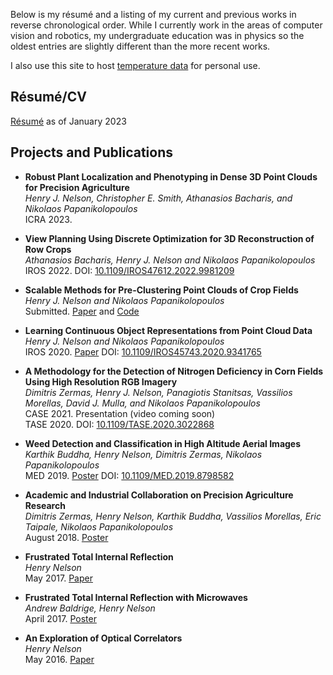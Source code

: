 Below is my résumé and a listing of my current and previous works in reverse chronological order. While I currently work in the areas of computer vision and robotics, my undergraduate education was in physics so the oldest entries are slightly different than the more recent works.

I also use this site to host [temperature data](https://henryjnelson.com/lakeTemp) for personal use.

## Résumé/CV

[Résumé](resume.pdf) as of January 2023

## Projects and Publications

- **Robust Plant Localization and Phenotyping in Dense 3D Point Clouds for Precision Agriculture**  
  _Henry J. Nelson, Christopher E. Smith, Athanasios Bacharis, and Nikolaos Papanikolopoulos_  
  ICRA 2023.

- **View Planning Using Discrete Optimization for 3D Reconstruction of Row Crops**  
  _Athanasios Bacharis, Henry J. Nelson and Nikolaos Papanikolopoulos_  
  IROS 2022. DOI: [10.1109/IROS47612.2022.9981209](https://doi-org.ezp3.lib.umn.edu/10.1109/IROS47612.2022.9981209)

- **Scalable Methods for Pre-Clustering Point Clouds of Crop Fields**  
  _Henry J. Nelson and Nikolaos Papanikolopoulos_  
  Submitted. [Paper](https://arxiv.org/pdf/2107.10950.pdf) and [Code](https://github.com/hennels/CropPreClustering)

- **Learning Continuous Object Representations from Point Cloud Data**  
  _Henry J. Nelson and Nikolaos Papanikolopoulos_  
  IROS 2020. [Paper](https://ras.papercept.net/images/temp/IROS/files/1045.pdf) DOI: [10.1109/IROS45743.2020.9341765](https://doi.org/10.1109/IROS45743.2020.9341765)

- **A Methodology for the Detection of Nitrogen Deficiency in Corn Fields Using High Resolution RGB Imagery**  
  _Dimitris Zermas, Henry J. Nelson, Panagiotis Stanitsas, Vassilios Morellas, David J. Mulla, and Nikolaos Papanikolopoulos_  
  CASE 2021. Presentation (video coming soon)  
  TASE 2020. DOI: [10.1109/TASE.2020.3022868](https://doi.org/10.1109/TASE.2020.3022868)

- **Weed Detection and Classification in High Altitude Aerial Images**  
  _Karthik Buddha, Henry Nelson, Dimitris Zermas, Nikolaos Papanikolopoulos_  
  MED 2019. [Poster](publications/posters/weedpipeline.pdf) DOI: [10.1109/MED.2019.8798582](https://doi.org/10.1109/MED.2019.8798582)

- **Academic and Industrial Collaboration on Precision Agriculture Research**  
  _Dimitris Zermas, Henry Nelson, Karthik Buddha, Vassilios Morellas, Eric Taipale, Nikolaos Papanikolopoulos_  
  August 2018. [Poster](publications/posters/MnCGA2018.pdf)
  
- **Frustrated Total Internal Reflection**  
  _Henry Nelson_  
  May 2017. [Paper](publications/papers/Evanescent_Microwaves.pdf)

- **Frustrated Total Internal Reflection with Microwaves**  
  _Andrew Baldrige, Henry Nelson_  
  April 2017. [Poster](publications/posters/EvanescentMicrowaves.pdf)

- **An Exploration of Optical Correlators**  
  _Henry Nelson_  
  May 2016. [Paper](publications/papers/FraunhofferConvolution.pdf)
